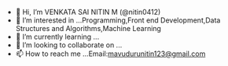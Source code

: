 - 👋 Hi, I’m VENKATA SAI NITIN M  (@nitin0412)
- 👀 I’m interested in ...Programming,Front end Development,Data Structures and Algorithms,Machine Learning
- 🌱 I’m currently learning ...
- 💞️ I’m looking to collaborate on ...
- 📫 How to reach me ...Email:mavudurunitin123@gmail.com

<!---
nitin0412/nitin0412 is a ✨ special ✨ repository because its `README.md` (this file) appears on your GitHub profile.
You can click the Preview link to take a look at your changes.
--->
